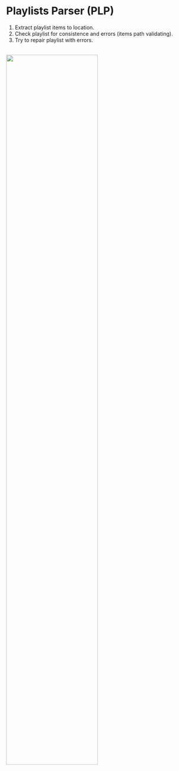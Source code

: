 # Playlists Parser (PLP)
1. Extract playlist items to location.<br/>
2. Check playlist for consistence and errors (items path validating).<br/>
3. Try to repair playlist with errors.<br/>
<br/>
<img src="https://user-images.githubusercontent.com/1889961/71759795-84383d00-2ec3-11ea-8064-66b3a006d85d.png" width="70%"></img> <br/>
